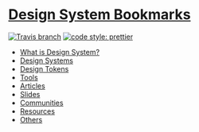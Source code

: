 # [Design System Bookmarks](https://makotot.github.io/design-system-bookmarks/)

[![Travis branch](https://img.shields.io/travis/makotot/design-system-bookmarks/master.svg?style=flat-square)](https://travis-ci.org/makotot/design-system-bookmarks)
[![code style: prettier](https://img.shields.io/badge/code_style-prettier-ff69b4.svg?style=flat-square)](https://github.com/prettier/prettier)

- [What is Design System?](./src/docs/what.md)
- [Design Systems](./src/docs/design-systems.md)
- [Design Tokens](./src/docs/design-tokens.md)
- [Tools](./src/docs/tools.md)
- [Articles](./src/docs/articles.md)
- [Slides](./src/docs/slides.md)
- [Communities](./src/docs/communities.md)
- [Resources](./src/docs/resources.md)
- [Others](./src/docs/others.md)